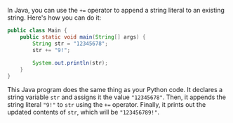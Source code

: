 In Java, you can use the `+=` operator to append a string literal to an existing string. Here's how you can do it:

```java
public class Main {
    public static void main(String[] args) {
        String str = "12345678";
        str += "9!";
        
        System.out.println(str);
    }
}
```
This Java program does the same thing as your Python code. It declares a string variable `str` and assigns it the value `"12345678"`. Then, it appends the string literal `"9!"` to `str` using the `+=` operator. Finally, it prints out the updated contents of `str`, which will be `"123456789!"`.
